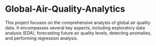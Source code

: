 # Global-Air-Quality-Analytics
This project focuses on the comprehensive analysis of global air quality data. It encompasses several key aspects, including exploratory data analysis (EDA), forecasting future air quality levels, detecting anomalies, and performing regression analysis.
